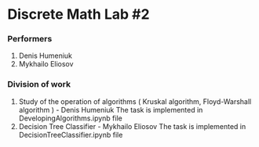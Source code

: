 # Discrete Math Lab #2

### Performers
 1. Denis Humeniuk
 2. Mykhailo Eliosov

### Division of work
 1. Study of the operation of algorithms ( Kruskal algorithm, Floyd-Warshall algorithm ) - Denis Humeniuk
 The task is implemented in DevelopingAlgorithms.ipynb file
 2. Decision Tree Classifier - Mykhailo Eliosov
 The task is implemented in DecisionTreeClassifier.ipynb file
